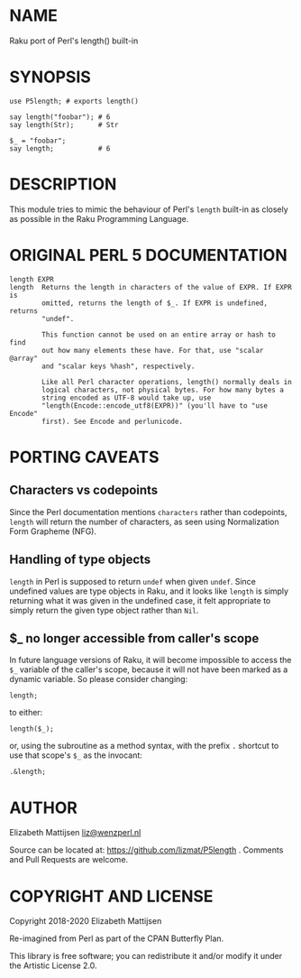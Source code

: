 NAME
====

Raku port of Perl's length() built-in

SYNOPSIS
========

    use P5length; # exports length()

    say length("foobar"); # 6
    say length(Str);      # Str

    $_ = "foobar";
    say length;           # 6

DESCRIPTION
===========

This module tries to mimic the behaviour of Perl's `length` built-in as closely as possible in the Raku Programming Language.

ORIGINAL PERL 5 DOCUMENTATION
=============================

    length EXPR
    length  Returns the length in characters of the value of EXPR. If EXPR is
            omitted, returns the length of $_. If EXPR is undefined, returns
            "undef".

            This function cannot be used on an entire array or hash to find
            out how many elements these have. For that, use "scalar @array"
            and "scalar keys %hash", respectively.

            Like all Perl character operations, length() normally deals in
            logical characters, not physical bytes. For how many bytes a
            string encoded as UTF-8 would take up, use
            "length(Encode::encode_utf8(EXPR))" (you'll have to "use Encode"
            first). See Encode and perlunicode.

PORTING CAVEATS
===============

Characters vs codepoints
------------------------

Since the Perl documentation mentions `characters` rather than codepoints, `length` will return the number of characters, as seen using Normalization Form Grapheme (NFG).

Handling of type objects
------------------------

`length` in Perl is supposed to return `undef` when given `undef`. Since undefined values are type objects in Raku, and it looks like `length` is simply returning what it was given in the undefined case, it felt appropriate to simply return the given type object rather than `Nil`.

$_ no longer accessible from caller's scope
-------------------------------------------

In future language versions of Raku, it will become impossible to access the `$_` variable of the caller's scope, because it will not have been marked as a dynamic variable. So please consider changing:

    length;

to either:

    length($_);

or, using the subroutine as a method syntax, with the prefix `.` shortcut to use that scope's `$_` as the invocant:

    .&length;

AUTHOR
======

Elizabeth Mattijsen <liz@wenzperl.nl>

Source can be located at: https://github.com/lizmat/P5length . Comments and Pull Requests are welcome.

COPYRIGHT AND LICENSE
=====================

Copyright 2018-2020 Elizabeth Mattijsen

Re-imagined from Perl as part of the CPAN Butterfly Plan.

This library is free software; you can redistribute it and/or modify it under the Artistic License 2.0.


